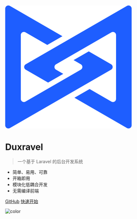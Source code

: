 ![logo](_media/logo.svg ':size=60')

# Duxravel

> 一个基于 Laravel 的后台开发系统

- 简单、易用、可靠
- 开箱即用
- 模块化低耦合开发
- 无需编译前端

[GitHub](https://github.com/docsifyjs/docsify/)
[快速开始](/guide/)

![color](#ffffff)